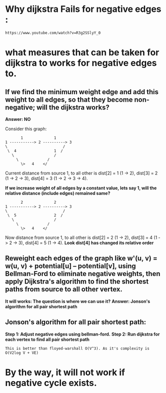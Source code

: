
# Why dijkstra Fails for negative edges :

```
https://www.youtube.com/watch?v=R3g2SSlyY_0
```

# what measures that can be taken for dijkstra to works for negative edges to.

## If we find the minimum weight edge and add this weight to all edges, so that they become non-negative; will the dijkstra works?
**Answer: NO**

Consider this graph:

```
       1              1
1 -----------> 2 ----------> 3 
\                         / 
 \  4                 1  /  
   \                  / 
     \             / 
       \>   4    </  
```

Current distance from source 1, to all other is dist[2] = 1 (1 -> 2), dist[3] = 2 (1 -> 2 -> 3), dist[4] = 3 (1 -> 2 -> 3 -> 4).

**If we increase weight of all edges by a constant value, lets say 1, will the relative distance (include edges) remained same?**

```
       2              2
1 -----------> 2 ----------> 3
\                         /
 \  5                 2  /  
   \                  /
     \             /
       \>   4    </  
```

Now distance from source 1, to all other is dist[2] = 2 (1 -> 2), dist[3] = 4 (1 -> 2 -> 3), dist[4] = 5 (1 -> 4).
**Look dist[4] has changed its relative order**




## Reweight each edges of the graph like w'(u, v) = w(u, v) + potential[u] – potential[v], using Bellman-Ford to eliminate negative weights, then apply Dijkstra's algorithm to find the shortest paths from source to all other vertex.

**It will works: The question is where we can use it?**
**Answer: Jonson's algorithm for all pair shortest path**

## Jonson's algorithm for all pair shortest path:
**Step 1: Adjust negative edges using bellman-ford.**
**Step 2: Run dijkstra for each vertex to find all pair shortest path**

```
This is better than floyed-warshall O(V^3). As it's complexity is O(V2log V + VE)
```



# By the way, it will not work if negative cycle exists. 













